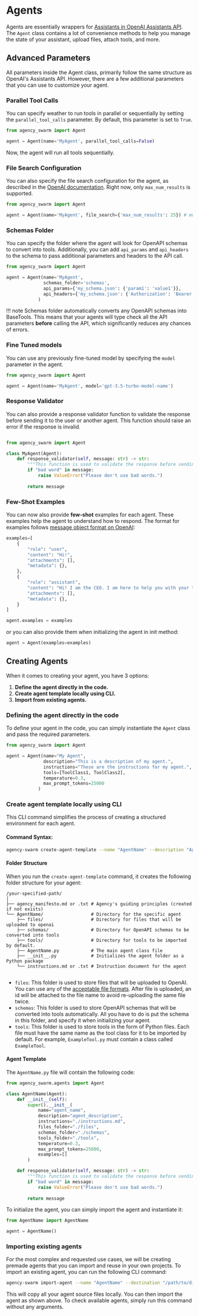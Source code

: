 # Agents

Agents are essentially wrappers for [Assistants in OpenAI Assistants API](https://platform.openai.com/docs/assistants/how-it-works/creating-assistants). The `Agent` class contains a lot of convenience methods to help you manage the state of your assistant, upload files, attach tools, and more.


## Advanced Parameters

All parameters inside the Agent class, primarily follow the same structure as OpenAI's Assistants API. However, there are a few additional parameters that you can use to customize your agent.

### Parallel Tool Calls

You can specify weather to run tools in parallel or sequentially by setting the `parallel_tool_calls` parameter. By default, this parameter is set to `True`.

```python
from agency_swarm import Agent

agent = Agent(name='MyAgent', parallel_tool_calls=False)
```

Now, the agent will run all tools sequentially.

### File Search Configuration

You can also specify the file search configuration for the agent, as described in the [OpenAI documentation](https://platform.openai.com/docs/api-reference/assistants/createAssistant#assistants-createassistant-tools). Right now, only `max_num_results` is supported.

```python
from agency_swarm import Agent

agent = Agent(name='MyAgent', file_search={'max_num_results': 25}) # must be between 1 and 50
```

### Schemas Folder

You can specify the folder where the agent will look for OpenAPI schemas to convert into tools. Additionally, you can add `api_params` and `api_headers` to the schema to pass additional parameters and headers to the API call. 

```python
from agency_swarm import Agent

agent = Agent(name='MyAgent', 
              schemas_folder='schemas', 
              api_params={'my_schema.json': {'param1': 'value1'}},
              api_headers={'my_schema.json': {'Authorization': 'Bearer token'}}
            )
```

!!! note
    Schemas folder automatically converts any OpenAPI schemas into BaseTools. This means that your agents will type check all the API parameters **before** calling the API, which significantly reduces any chances of errors.


### Fine Tuned models

You can use any previously fine-tuned model by specifying the `model` parameter in the agent. 

```python
from agency_swarm import Agent

agent = Agent(name='MyAgent', model='gpt-3.5-turbo-model-name')
```

### Response Validator

You can also provide a response validator function to validate the response before sending it to the user or another agent. This function should raise an error if the response is invalid.

```python

from agency_swarm import Agent

class MyAgent(Agent):
    def response_validator(self, message: str) -> str:
        """This function is used to validate the response before sending it to the user or another agent."""
        if "bad word" in message:
            raise ValueError("Please don't use bad words.")
        
        return message
```

### Few-Shot Examples

You can now also provide **few-shot** examples for each agent. These examples help the agent to understand how to respond. The format for examples follows [message object format on OpenAI](https://platform.openai.com/docs/api-reference/messages/createMessage):

```python
examples=[
    {
        "role": "user",
        "content": "Hi!",
        "attachments": [],
        "metadata": {},
    },
    {
        "role": "assistant",
        "content": "Hi! I am the CEO. I am here to help you with your tasks. Please tell me what you need help with.",
        "attachments": [],
        "metadata": {},
    }
]

agent.examples = examples
```

or you can also provide them when initializing the agent in init method:

```python
agent = Agent(examples=examples)
```

## Creating Agents

When it comes to creating your agent, you have 3 options:

1. **Define the agent directly in the code.**
2. **Create agent template locally using CLI.**
3. **Import from existing agents.**

### Defining the agent directly in the code

To define your agent in the code, you can simply instantiate the `Agent` class and pass the required parameters. 

```python
from agency_swarm import Agent

agent = Agent(name="My Agent",
              description="This is a description of my agent.",
              instructions="These are the instructions for my agent.",
              tools=[ToolClass1, ToolClass2],
              temperature=0.3,
              max_prompt_tokens=25000
            )
```

### Create agent template locally using CLI

This CLI command simplifies the process of creating a structured environment for each agent.

#### **Command Syntax:**

```bash
agency-swarm create-agent-template --name "AgentName" --description "Agent Description" [--path "/path/to/directory"] [--use_txt]
```

#### Folder Structure

When you run the `create-agent-template` command, it creates the following folder structure for your agent:

```
/your-specified-path/
│
├── agency_manifesto.md or .txt # Agency's guiding principles (created if not exists)
└── AgentName/                  # Directory for the specific agent
    ├── files/                  # Directory for files that will be uploaded to openai
    ├── schemas/                # Directory for OpenAPI schemas to be converted into tools
    ├── tools/                  # Directory for tools to be imported by default. 
    ├── AgentName.py            # The main agent class file
    ├── __init__.py             # Initializes the agent folder as a Python package
    └── instructions.md or .txt # Instruction document for the agent
    
```

- `files`: This folder is used to store files that will be uploaded to OpenAI. You can use any of the [acceptable file formats](https://platform.openai.com/docs/assistants/tools/supported-files). After file is uploaded, an id will be attached to the file name to avoid re-uploading the same file twice.
- `schemas`: This folder is used to store OpenAPI schemas that will be converted into tools automatically. All you have to do is put the schema in this folder, and specify it when initializing your agent.
- `tools`: This folder is used to store tools in the form of Python files. Each file must have the same name as the tool class for it to be imported by default. For example, `ExampleTool.py` must contain a class called `ExampleTool`.

#### Agent Template 

The `AgentName.py` file will contain the following code:

```python
from agency_swarm.agents import Agent

class AgentName(Agent):
    def __init__(self):
        super().__init__(
            name="agent_name",
            description="agent_description",
            instructions="./instructions.md",
            files_folder="./files",
            schemas_folder="./schemas",
            tools_folder="./tools",
            temperature=0.3,
            max_prompt_tokens=25000,
            examples=[]
        )

    def response_validator(self, message: str) -> str:
        """This function is used to validate the response before sending it to the user or another agent."""
        if "bad word" in message:
            raise ValueError("Please don't use bad words.")
        
        return message
```

To initialize the agent, you can simply import the agent and instantiate it:

```python
from AgentName import AgentName

agent = AgentName()
```

### Importing existing agents

For the most complex and requested use cases, we will be creating premade agents that you can import and reuse in your own projects. To import an existing agent, you can run the following CLI command:

```bash
agency-swarm import-agent --name "AgentName" --destination "/path/to/directory"
```

This will copy all your agent source files locally. You can then import the agent as shown above. To check available agents, simply run this command without any arguments.